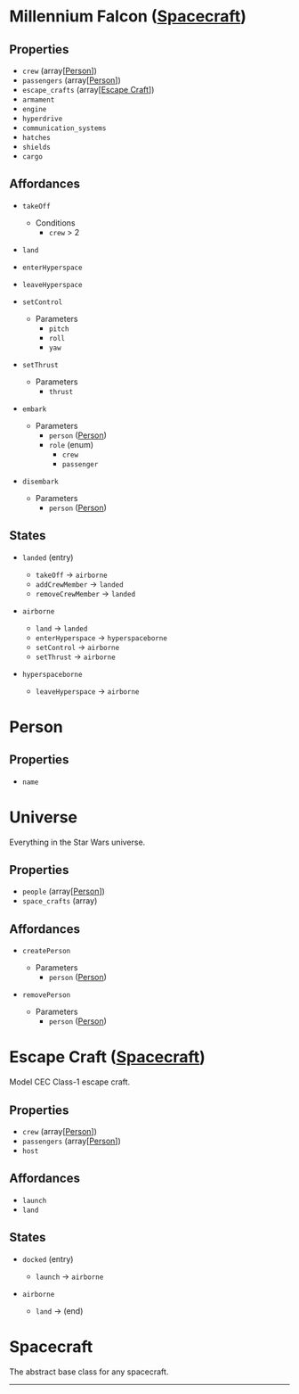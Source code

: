 # Millennium Falcon ([Spacecraft][])

## Properties
- `crew` (array[[Person][]])
- `passengers` (array[[Person][]])
- `escape_crafts` (array[[Escape Craft][]])
- `armament`
- `engine`
- `hyperdrive`
- `communication_systems`
- `hatches`
- `shields`
- `cargo`

## Affordances
- `takeOff`
	- Conditions
		- `crew` > 2

- `land`
- `enterHyperspace`
- `leaveHyperspace`
- `setControl`
	- Parameters
		- `pitch`
		- `roll`
		- `yaw`

- `setThrust`
	- Parameters
		- `thrust`

- `embark`
	- Parameters
		- `person` ([Person][])
		- `role` (enum)
			- `crew`
			- `passenger`

- `disembark`
	- Parameters
		- `person` ([Person][])

## States
- `landed` (entry)
	- `takeOff` -> `airborne`
	- `addCrewMember` -> `landed`
	- `removeCrewMember` -> `landed`

- `airborne`
	- `land` -> `landed`
	- `enterHyperspace` -> `hyperspaceborne`
	- `setControl` -> `airborne`
	- `setThrust` -> `airborne`

- `hyperspaceborne`
	- `leaveHyperspace` -> `airborne`

# Person
## Properties
- `name`

# Universe
Everything in the Star Wars universe.

## Properties
- `people` (array[[Person][]])
- `space_crafts` (array)

## Affordances
- `createPerson`
	- Parameters
		- `person` ([Person][])

- `removePerson`
	- Parameters
		- `person` ([Person][])

# Escape Craft ([Spacecraft][])
Model CEC Class-1 escape craft.

## Properties
- `crew` (array[[Person][]])
- `passengers` (array[[Person][]])
- `host`

## Affordances
- `launch`
- `land`

## States
- `docked` (entry)
	- `launch` -> `airborne`

- `airborne`
	- `land` -> (end)

# Spacecraft
The abstract base class for any spacecraft.

---

[Person]: #person
[Escape Craft]: #escape-craft
[Spacecraft]: #spacecraft
